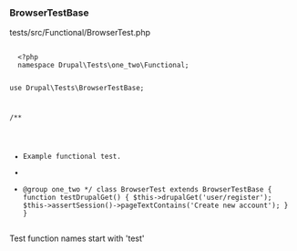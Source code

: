 <h3>BrowserTestBase</h3>
          <p>tests/src/Functional/BrowserTest.php</p>
          <pre><code class="hljs">
  &lt;?php
  namespace Drupal\Tests\one_two\Functional;

  use Drupal\Tests\BrowserTestBase;

  /**
   * Example functional test.
   *
   * @group one_two
   */
  class BrowserTest extends BrowserTestBase {
    function testDrupalGet() {
      $this-&gt;drupalGet('user/register');
      $this-&gt;assertSession()-&gt;pageTextContains('Create new account');
    }
  }
          </code></pre>
          <p>Test function names start with 'test'</p>
        